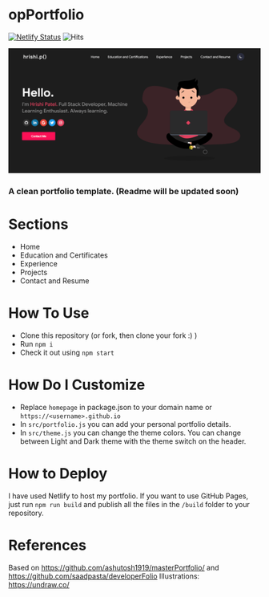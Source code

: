 # opPortfolio

[![Netlify Status](https://api.netlify.com/api/v1/badges/afea2508-00ca-464f-8f63-a4283928fc0f/deploy-status)](https://app.netlify.com/sites/hriship/deploys)
![Hits](https://hitcounter.pythonanywhere.com/count/tag.svg?url=https%3A%2F%2Fgithub.com%2FHrishi1999%2FopPortfolio)

![opPortfolio](/images/portfolio.gif)

### A clean portfolio template. (Readme will be updated soon)

# Sections

- Home
- Education and Certificates
- Experience
- Projects
- Contact and Resume

# How To Use

- Clone this repository (or fork, then clone your fork :) )
- Run `npm i`
- Check it out using `npm start`

# How Do I Customize

- Replace `homepage` in package.json to your domain name or `https://<username>.github.io`
- In `src/portfolio.js` you can add your personal portfolio details.
- In `src/theme.js` you can change the theme colors. You can change between Light and Dark theme with the theme switch on the header.

# How to Deploy

I have used Netlify to host my portfolio. If you want to use GitHub Pages, just run `npm run build` and publish all the files in the `/build` folder to your repository.

# References

Based on https://github.com/ashutosh1919/masterPortfolio/ and https://github.com/saadpasta/developerFolio
Illustrations: https://undraw.co/
<!-- https://fluffy-choux-0f8648.netlify.app/ -->
<!-- https://papaya-dango-68b266.netlify.app/ -->
